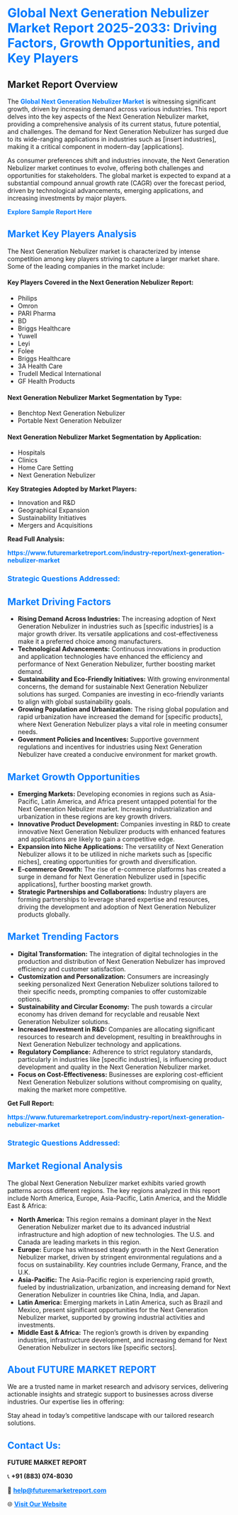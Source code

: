 <h1 style="color: #007BFF;">Global Next Generation Nebulizer Market Report 2025-2033: Driving Factors, Growth Opportunities, and Key Players</h1>

<section id="overview">
<h2>Market Report Overview</h2>
<p>The <a href="https://www.futuremarketreport.com/industry-report/next-generation-nebulizer-market" style="color: #007BFF; text-decoration: none;"><strong>Global Next Generation Nebulizer Market</strong></a> is witnessing significant growth, driven by increasing demand across various industries. This report delves into the key aspects of the Next Generation Nebulizer market, providing a comprehensive analysis of its current status, future potential, and challenges. The demand for Next Generation Nebulizer has surged due to its wide-ranging applications in industries such as [insert industries], making it a critical component in modern-day [applications].</p>
<p>As consumer preferences shift and industries innovate, the Next Generation Nebulizer market continues to evolve, offering both challenges and opportunities for stakeholders. The global market is expected to expand at a substantial compound annual growth rate (CAGR) over the forecast period, driven by technological advancements, emerging applications, and increasing investments by major players.</p>
</section>

<section id="overview">
<p><a href="https://www.futuremarketreport.com/request-sample/reportId=127351" style="color: #007BFF; text-decoration: none;"><strong>Explore Sample Report Here</strong></a></p>
</section>

<section id="key-players">
<h2 style="color: #007BFF;">Market Key Players Analysis</h2>
<p>The Next Generation Nebulizer market is characterized by intense competition among key players striving to capture a larger market share. Some of the leading companies in the market include:</p>
<h4>Key Players Covered in the Next Generation Nebulizer Report:</h4>
<ul><li>Philips</li><li>Omron</li><li>PARI Pharma</li><li>BD</li><li>Briggs Healthcare</li><li>Yuwell</li><li>Leyi</li><li>Folee</li><li>Briggs Healthcare</li><li>3A Health Care</li><li>Trudell Medical International</li><li>GF Health Products</li></ul>
<h4>Next Generation Nebulizer Market Segmentation by Type:</h4>
<ul><li>Benchtop Next Generation Nebulizer</li><li>Portable Next Generation Nebulizer</li></ul>

<h4>Next Generation Nebulizer Market Segmentation by Application:</h4>
<ul><li>Hospitals</li><li>Clinics</li><li>Home Care Setting</li><li>Next Generation Nebulizer</li></ul>
<p><strong>Key Strategies Adopted by Market Players:</strong></p>
<ul>
<li>Innovation and R&D</li>
<li>Geographical Expansion</li>
<li>Sustainability Initiatives</li>
<li>Mergers and Acquisitions</li>
</ul>
</section>

<section>
<p><strong>Read Full Analysis: </strong></p><a href="https://www.futuremarketreport.com/industry-report/next-generation-nebulizer-market" style="color: #007BFF; text-decoration: none;"><strong>https://www.futuremarketreport.com/industry-report/next-generation-nebulizer-market</strong></a>
<h3 style="color: #007BFF;">Strategic Questions Addressed:</h3>
</section>

<section id="driving-factors">
<h2 style="color: #007BFF;">Market Driving Factors</h2>
<ul>
<li><strong>Rising Demand Across Industries:</strong> The increasing adoption of Next Generation Nebulizer in industries such as [specific industries] is a major growth driver. Its versatile applications and cost-effectiveness make it a preferred choice among manufacturers.</li>
<li><strong>Technological Advancements:</strong> Continuous innovations in production and application technologies have enhanced the efficiency and performance of Next Generation Nebulizer, further boosting market demand.</li>
<li><strong>Sustainability and Eco-Friendly Initiatives:</strong> With growing environmental concerns, the demand for sustainable Next Generation Nebulizer solutions has surged. Companies are investing in eco-friendly variants to align with global sustainability goals.</li>
<li><strong>Growing Population and Urbanization:</strong> The rising global population and rapid urbanization have increased the demand for [specific products], where Next Generation Nebulizer plays a vital role in meeting consumer needs.</li>
<li><strong>Government Policies and Incentives:</strong> Supportive government regulations and incentives for industries using Next Generation Nebulizer have created a conducive environment for market growth.</li>
</ul>
</section>

<section id="growth-opportunities">
<h2 style="color: #007BFF;">Market Growth Opportunities</h2>
<ul>
<li><strong>Emerging Markets:</strong> Developing economies in regions such as Asia-Pacific, Latin America, and Africa present untapped potential for the Next Generation Nebulizer market. Increasing industrialization and urbanization in these regions are key growth drivers.</li>
<li><strong>Innovative Product Development:</strong> Companies investing in R&D to create innovative Next Generation Nebulizer products with enhanced features and applications are likely to gain a competitive edge.</li>
<li><strong>Expansion into Niche Applications:</strong> The versatility of Next Generation Nebulizer allows it to be utilized in niche markets such as [specific niches], creating opportunities for growth and diversification.</li>
<li><strong>E-commerce Growth:</strong> The rise of e-commerce platforms has created a surge in demand for Next Generation Nebulizer used in [specific applications], further boosting market growth.</li>
<li><strong>Strategic Partnerships and Collaborations:</strong> Industry players are forming partnerships to leverage shared expertise and resources, driving the development and adoption of Next Generation Nebulizer products globally.</li>
</ul>
</section>

<section id="trending-factors">
<h2 style="color: #007BFF;">Market Trending Factors</h2>
<ul>
<li><strong>Digital Transformation:</strong> The integration of digital technologies in the production and distribution of Next Generation Nebulizer has improved efficiency and customer satisfaction.</li>
<li><strong>Customization and Personalization:</strong> Consumers are increasingly seeking personalized Next Generation Nebulizer solutions tailored to their specific needs, prompting companies to offer customizable options.</li>
<li><strong>Sustainability and Circular Economy:</strong> The push towards a circular economy has driven demand for recyclable and reusable Next Generation Nebulizer solutions.</li>
<li><strong>Increased Investment in R&D:</strong> Companies are allocating significant resources to research and development, resulting in breakthroughs in Next Generation Nebulizer technology and applications.</li>
<li><strong>Regulatory Compliance:</strong> Adherence to strict regulatory standards, particularly in industries like [specific industries], is influencing product development and quality in the Next Generation Nebulizer market.</li>
<li><strong>Focus on Cost-Effectiveness:</strong> Businesses are exploring cost-efficient Next Generation Nebulizer solutions without compromising on quality, making the market more competitive.</li>
</ul>
</section>

<section>
<p><strong>Get Full Report: </strong></p><a href="https://www.futuremarketreport.com/industry-report/next-generation-nebulizer-market" style="color: #007BFF; text-decoration: none;"><strong>https://www.futuremarketreport.com/industry-report/next-generation-nebulizer-market</strong></a>
<h3 style="color: #007BFF;">Strategic Questions Addressed:</h3>
</section>


<section id="regional-analysis">
<h2 style="color: #007BFF;">Market Regional Analysis</h2>
<p>The global Next Generation Nebulizer market exhibits varied growth patterns across different regions. The key regions analyzed in this report include North America, Europe, Asia-Pacific, Latin America, and the Middle East & Africa:</p>
<ul>
<li><strong>North America:</strong> This region remains a dominant player in the Next Generation Nebulizer market due to its advanced industrial infrastructure and high adoption of new technologies. The U.S. and Canada are leading markets in this region.</li>
<li><strong>Europe:</strong> Europe has witnessed steady growth in the Next Generation Nebulizer market, driven by stringent environmental regulations and a focus on sustainability. Key countries include Germany, France, and the U.K.</li>
<li><strong>Asia-Pacific:</strong> The Asia-Pacific region is experiencing rapid growth, fueled by industrialization, urbanization, and increasing demand for Next Generation Nebulizer in countries like China, India, and Japan.</li>
<li><strong>Latin America:</strong> Emerging markets in Latin America, such as Brazil and Mexico, present significant opportunities for the Next Generation Nebulizer market, supported by growing industrial activities and investments.</li>
<li><strong>Middle East & Africa:</strong> The region’s growth is driven by expanding industries, infrastructure development, and increasing demand for Next Generation Nebulizer in sectors like [specific sectors].</li>
</ul>
</section>

<footer>
<h2 style="color: #007BFF;">About FUTURE MARKET REPORT</h2>
<p>We are a trusted name in market research and advisory services, delivering actionable insights and strategic support to businesses across diverse industries. Our expertise lies in offering:</p>

<p>Stay ahead in today’s competitive landscape with our tailored research solutions.</p>

<h2 style="color: #007BFF;">Contact Us:</h2>
<p><strong>FUTURE MARKET REPORT</strong></p>
<p>📞 <strong>+91 (883) 074-8030</strong></p>
<p>📧 <strong><a href="mailto:help@futuremarketreport.com" style="color: #007BFF;">help@futuremarketreport.com</a></strong></p>
<p>🌐 <strong><a href="https://www.futuremarketreport.com/" style="color: #007BFF;">Visit Our Website</a></strong></p>
</footer>